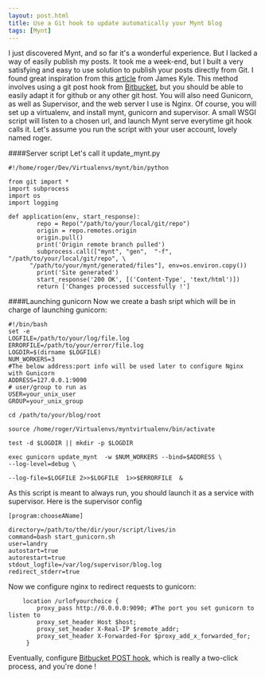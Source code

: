 ```yaml
---
layout: post.html
title: Use a Git hook to update automatically your Mynt blog
tags: [Mynt]
---
```


I just discovered Mynt, and so far it's a wonderful experience. But I lacked a way of easily publish my posts. It took me a week-end, but I built a very satisfying and easy to use solution to publish your posts directly from Git. I found great inspiration from this [article](http://blog.jameskyle.org/2012/12/deploying-pelican-blog-with-bitbucket-commit-hooks) from James Kyle.
This method involves using a git post hook from [Bitbucket](http://www.bitbucket.org), but you should be able to easily adapt it for github or any other git host.
You will also need Gunicorn, as well as Supervisor, and the web server I use is Nginx.
Of course, you will set up a virtualenv, and install mynt, gunicorn and supervisor.
A small WSGI script will listen to a chosen url, and launch Mynt serve everytime git hook calls it.
Let's assume you run the script with your user account, lovely named roger. 

####Server script
Let's call it update_mynt.py

~~~ { python }
#!/home/roger/Dev/Virtualenvs/mynt/bin/python

from git import *
import subprocess
import os
import logging

def application(env, start_response):
        repo = Repo("/path/to/your/local/git/repo")
        origin = repo.remotes.origin
        origin.pull()
        print('Origin remote branch pulled')
        subprocess.call(["mynt", "gen",  "-f", "/path/to/your/local/git/repo", \
	  "/path/to/your/mynt/generated/files"], env=os.environ.copy())
        print('Site generated')
        start_response('200 OK', [('Content-Type', 'text/html')])
        return ['Changes processed successfully !']
~~~

####Launching gunicorn
Now we create a bash sript which will be in charge of launching gunicorn:

~~~ { bash }
#!/bin/bash
set -e
LOGFILE=/path/to/your/log/file.log
ERRORFILE=/path/to/your/error/file.log
LOGDIR=$(dirname $LOGFILE)
NUM_WORKERS=3
#The below address:port info will be used later to configure Nginx with Gunicorn
ADDRESS=127.0.0.1:9090
# user/group to run as
USER=your_unix_user
GROUP=your_unix_group

cd /path/to/your/blog/root

source /home/roger/Virtualenvs/myntvirtualenv/bin/activate

test -d $LOGDIR || mkdir -p $LOGDIR

exec gunicorn update_mynt  -w $NUM_WORKERS --bind=$ADDRESS \
--log-level=debug \

--log-file=$LOGFILE 2>>$LOGFILE  1>>$ERRORFILE  &
~~~

As this script is meant to always run, you should launch it as a service with supervisor. Here is the supervisor config

~~~ { cfg }
[program:chooseAName]

directory=/path/to/the/dir/your/script/lives/in
command=bash start_gunicorn.sh
user=landry
autostart=true
autorestart=true
stdout_logfile=/var/log/supervisor/blog.log
redirect_stderr=true
~~~

Now we configure nginx to redirect requests to gunicorn:

~~~ { nginx }
    location /urlofyourchoice {
        proxy_pass http://0.0.0.0:9090; #The port you set gunicorn to listen to
        proxy_set_header Host $host;
        proxy_set_header X-Real-IP $remote_addr;
        proxy_set_header X-Forwarded-For $proxy_add_x_forwarded_for;
     }
~~~

Eventually, configure [Bitbucket POST hook](https://confluence.atlassian.com/display/BITBUCKET/POST+hook+management), which is really a two-click process, and you're done !

